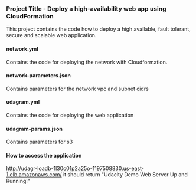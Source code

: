 ### Project Title - Deploy a high-availability web app using CloudFormation
This project contains the code how to deploy a high available, fault tolerant, secure and scalable web application.


#### network.yml
Contains the code for deploying the network with Cloudformation.

#### network-parameters.json
Contains parameters for the network vpc and subnet cidrs

#### udagram.yml
Contains the code for deploying the web application

#### udagram-params.json
Contains parameters for s3

#### How to access the application
http://udagr-loadb-1l30c01p2a25o-1197508830.us-east-1.elb.amazonaws.com/
it should return "Udacity Demo Web Server Up and Running!"